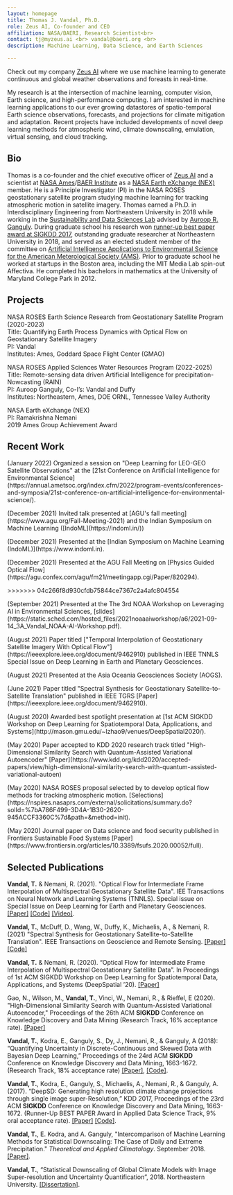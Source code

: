 ```yaml
---
layout: homepage
title: Thomas J. Vandal, Ph.D.
role: Zeus AI, Co-founder and CEO 
affiliation: NASA/BAERI, Research Scientist<br> 
contact: tj@myzeus.ai <br> vandal@baeri.org <br>
description: Machine Learning, Data Science, and Earth Sciences

---
```


Check out my company [Zeus AI](https://myzeus.ai/) where we use machine learning to generate continuous and global weather observations and foreasts in real-time.

My research is at the intersection of machine learning, computer vision, Earth science, and high-performance computing. I am interested in machine learning applications to our ever growing datastores of spatio-temporal Earth science observations, forecasts, and projections for climate mitigation and adaptation. Recent projects have included developments of novel deep learning methods for atmospheric wind, climate downscaling, emulation, virtual sensing, and cloud tracking. 

## Bio

Thomas is a co-founder and the chief executive officer of [Zeus AI](https://myzeus.ai) and a scientist at [NASA Ames](https://www.nasa.gov/ames/)/[BAER Institute](https://baeri.org/) as a [NASA Earth eXchange (NEX)](https://www.nasa.gov/nex) member. He is a Principle Investigator (PI) in the NASA ROSES geostationary satellite program studying machine learning for tracking atmospheric motion in satellite imagery. Thomas earned a Ph.D. in Interdisciplinary Engineering from Northeastern University in 2018 while working in the [Sustainability and Data Sciences Lab](https://web.northeastern.edu/sds/) advised by [Auroop R. Ganguly](https://coe.northeastern.edu/people/ganguly-auroop/). During graduate school his research won [runner-up best paper award at SIGKDD 2017](https://www.kdd.org/awards/view/2017-sigkdd-best-paper-award-winners), outstanding graduate researcher at Northeastern University in 2018, and served as an elected student member of the committee on [Artificial Intelligence Applications to Environmental Science for the American Meterological Society (AMS)](https://www.ametsoc.org/index.cfm/stac/committees/committee-on-artificial-intelligence-applications-to-environmental-science/membership/). Prior to graduate school he worked at startups in the Boston area, including the MIT Media Lab spin-out Affectiva.  He completed his bachelors in mathematics at the University of Maryland College Park in 2012.


## Projects


NASA ROSES Earth Science Research from Geostationary Satellite Program (2020-2023) <br>
Title: Quantifying Earth Process Dynamics with Optical Flow on Geostationary Satellite Imagery <br>
PI: Vandal <br>
Institutes: Ames, Goddard Space Flight Center (GMAO)

NASA ROSES Applied Sciences Water Resources Program (2022-2025)  <br>
Title: Remote-sensing data driven Artificial Intelligence for precipitation-Nowcasting (RAIN)  <br>
PI: Auroop Ganguly, Co-I’s: Vandal and Duffy  <br>
Institutes: Northeastern, Ames, DOE ORNL, Tennessee Valley Authority

NASA Earth eXchange (NEX) <br>
PI: Ramakrishna Nemani <br>
2019 Ames Group Achievement Award


## Recent Work
<p>(January 2022) Organized a session on "Deep Learning for LEO-GEO Satellite Observations" at the [21st Conference on Artificial Intelligence for Environmental Science](https://annual.ametsoc.org/index.cfm/2022/program-events/conferences-and-symposia/21st-conference-on-artificial-intelligence-for-environmental-science/).</p>
<p>(December 2021) Invited talk presented at [AGU's fall meeting](https://www.agu.org/Fall-Meeting-2021) and the Indian Symposium on Machine Learning ([IndoML](https://indoml.in/))</p>
<p>(December 2021) Presented at the [Indian Symposium on Machine Learning (IndoML)](https://www.indoml.in).</p>
<p>(December 2021) Presented at the AGU Fall Meeting on [Physics Guided Optical Flow](https://agu.confex.com/agu/fm21/meetingapp.cgi/Paper/820294).</p>
>>>>>>> 04c266f8d930cfdb75844ce7367c2a4afc804554
<p>(September 2021) Presented at the The 3rd NOAA Workshop on Leveraging AI in Environmental Sciences, [slides](https://static.sched.com/hosted_files/2021noaaaiworkshop/a6/2021-09-14_3A_Vandal_NOAA-AI-Workshop.pdf).</p>
<p>(August 2021) Paper titled ["Temporal Interpolation of Geostationary Satellite Imagery With Optical Flow"](https://ieeexplore.ieee.org/document/9462910) published in IEEE TNNLS Special Issue on Deep Learning in Earth and Planetary Geosciences.</p>
<p>(August 2021) Presented at the Asia Oceania Geosciences Society (AOGS).</p>
<p>(June 2021) Paper titled "Spectral Synthesis for Geostationary Satellite-to-Satellite Translation" published in IEEE TGRS [Paper](https://ieeexplore.ieee.org/document/9462910).</p>
<p>(August 2020) Awarded best spotlight presentation at [1st ACM SIGKDD Workshop on Deep Learning for Spatiotemporal Data, Applications, and Systems](http://mason.gmu.edu/~lzhao9/venues/DeepSpatial2020/).</p>
<p>(May 2020) Paper accepted to KDD 2020 research track titled "High-Dimensional Similarity Search with Quantum-Assisted Variational Autoencoder" [Paper](https://www.kdd.org/kdd2020/accepted-papers/view/high-dimensional-similarity-search-with-quantum-assisted-variational-autoen)</p>
<p>(May 2020) NASA ROSES proposal selected by to develop optical flow methods for tracking atmospheric motion. [Selections](https://nspires.nasaprs.com/external/solicitations/summary.do?solId=%7bA786F499-3D4A-1B30-2620-945ACCF3360C%7d&path=&method=init). </p>
<p>(May 2020) Journal paper on Data science and food security published in Frontiers Sustainable Food Systems [Paper](https://www.frontiersin.org/articles/10.3389/fsufs.2020.00052/full).</p>

## Selected Publications

**Vandal, T.** & Nemani, R. (2021). "Optical Flow for Intermediate Frame Interpolation of Multispectral Geostationary Satellite Data". IEE Transactions on Neural Network and Learning Systems (TNNLS). Special issue on Special Issue on Deep Learning for Earth and Planetary Geosciences. [[Paper]](https://ieeexplore.ieee.org/document/9511282) [[Code]](https://github.com/tjvandal/geostationary-superslomo) [[Video]](https://www.youtube.com/watch?v=NeMXPQw3CJU&ab_channel=ThomasVandal).

**Vandal, T.**, McDuff, D., Wang, W., Duffy, K., Michaelis, A., & Nemani, R. (2021) "Spectral Synthesis for Geostationary Satellite-to-Satellite Translation". IEEE Transactions on Geoscience and Remote Sensing. [[Paper]](https://ieeexplore.ieee.org/document/9462910) [[Code]](https://github.com/tjvandal/unsupervised-spectral-synthesis)

**Vandal, T.** & Nemani, R. (2020). “Optical Flow for Intermediate Frame Interpolation of Multispectral Geostationary Satellite Data”. In Proceedings of 1st ACM SIGKDD Workshop on Deep Learning for Spatiotemporal Data, Applications, and Systems (DeepSpatial ’20). [[Paper]](http://mason.gmu.edu/~lzhao9/venues/DeepSpatial2020/papers/DeepSpatial_paper_6_camera_ready.pdf)

Gao, N., Wilson, M., **Vandal, T.**, Vinci, W., Nemani, R., & Rieffel, E (2020). "High-Dimensional Similarity Search with Quantum-Assisted Variational Autoencoder," Proceedings of the 26th ACM **SIGKDD** Conference on Knowledge Discovery and Data Mining (Research Track, 16% acceptance rate). [[Paper]](https://www.kdd.org/kdd2020/accepted-papers/view/high-dimensional-similarity-search-with-quantum-assisted-variational-autoen)

**Vandal, T.**, Kodra, E., Ganguly, S., Dy, J., Nemani, R., & Ganguly, A (2018): “Quantifying Uncertainty in Discrete-Continuous and Skewed Data with Bayesian Deep Learning,” Proceedings of the 24rd ACM **SIGKDD** Conference on Knowledge Discovery and Data Mining, 1663-1672. (Research Track, 18% acceptance rate) [[Paper]](https://www.kdd.org/kdd2018/accepted-papers/view/quantifying-uncertainty-in-discrete-continuous-and-skewed-data-with-bayesia), [[Code]](https://github.com/tjvandal/discrete-continuous-bdl).

**Vandal, T.**, Kodra, E., Ganguly, S., Michaelis, A., Nemani, R., & Ganguly, A. (2017). “DeepSD: Generating high resolution climate change projections through single image super-Resolution,” KDD 2017, Proceedings of the 23rd ACM **SIGKDD** Conference on Knowledge Discovery and Data Mining, 1663-1672. (Runner-Up BEST PAPER Award in Applied Data Science Track, 9% oral acceptance rate). [[Paper]](https://www.kdd.org/kdd2017/papers/view/deepsd-generating-high-resolution-climate-change-projections-through-single) [[Code]](https://github.com/tjvandal/deepsd).

**Vandal, T.**, E. Kodra, and A. Ganguly, "Intercomparison of Machine Learning Methods for Statistical Downscaling: The Case of Daily and Extreme Precipitation." *Theoretical and Applied Climatology*. September 2018. [[Paper]](https://link.springer.com/article/10.1007/s00704-018-2613-3).

**Vandal, T.**, “Statistical Downscaling of Global Climate Models with Image Super-resolution and Uncertainty Quantification”, 2018. Northeastern University. [[Dissertation]](./papers/vandal_dissertation_2018.pdf).
